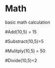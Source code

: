 # Math
basic math calculation

#Add(10,5) = 15

#Substract(10,5)=5

#Mulitply(10,5) = 50

#Divide(10,5)=2
